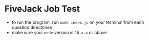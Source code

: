 # FiveJack Job Test

- to run the program, run `node index.js` on your terminal from each question directories
- make sure your `node` version is `10.x.x` or above
